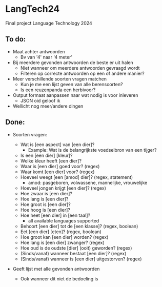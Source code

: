 # LangTech24
Final project Language Technology 2024

## To do:
- Maat achter antwoorden
  - Bv van '4' naar '4 meter'
- Bij meerdere gevonden antwoorden de beste er uit halen
  -  Niet wanneer om meerdere antwoorden gevraagd wordt
  -  Filteren op correcte antwoorden op een of andere manier?
- Meer verschillende soorten vragen matchen
  - Kun je me een lijst geven van alle berensoorten?
  - Is een reuzenpanda een herbivoor?
- Output formaat aanpassen naar wat nodig is voor inleveren
  - JSON oid geloof ik
- Wellicht nog meer/andere dingen

## Done:
- Soorten vragen:
  - Wat is [een aspect] van [een dier]?
    - Example: Wat is de belangrijkste voedselbron van een tijger?
  - Is een [een dier] [kleur]?
  - Welke kleur heeft [een dier]?
  - Waar is [een dier] goed voor? (regex)
  - Waar komt [een dier] voor? (regex)
  - Hoeveel weegt [een [amod] dier]? (regex, statement)
    - amod: pasgeboren, volwassene, mannelijke, vrouwelijke
  - Hoeveel jongen krijgt [een dier]? (regex)
  - Hoe zwaar is [een dier]?
  - Hoe lang is [een dier]?
  - Hoe groot is [een dier]?
  - Hoe hoog is [een dier]?
  - Hoe heet [een dier] in [een taal]?
    - all available languages supported
  - Behoort [een dier] tot de [een klasse]? (regex, boolean)
  - Eet [een dier] [eten]? (regex, boolean)
  - Hoe groot kan [een dier] worden? (regex)
  - Hoe lang is [een dier] zwanger? (regex)
  - Hoe oud is de oudste [dier] (ooit) geworden? (regex)
  - (Sinds/vanaf) wanneer bestaat [een dier]? (regex)
  - (Sinds/vanaf) wanneer is [een dier] uitgestorven? (regex)


- Geeft lijst met alle gevonden antwoorden
  - Ook wanneer dit niet de bedoeling is
